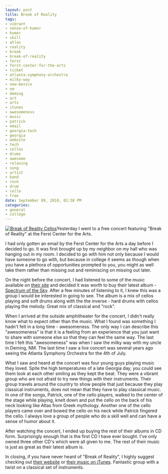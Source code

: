 ```yaml
--- 
layout: post
title: Break of Reality
tags: 
- vibrant
- sense-of-humor
- humor
- skill
- atlas
- reality
- break
- break-of-reality
- ferst
- ferst-center-for-the-arts
- ticket
- atlanta-symphony-orchestra
- milky-way
- new-mexico
- nm
- deming
- art
- arts
- itunes
- awesomeness
- music
- patrick
- email
- georgia-tech
- georgia
- website
- tech
- cellos
- drums
- awesome
- relaxing
- song
- artist
- band
- rock
- drum
- cello
- free
date: September 09, 2010, 01:38 PM
categories: 
- general
- college
---
```

[![](http://www.tanner-smith.com/wp-content/uploads/2010/09/BoR_cellos.jpg "Break of Reality Cellos")](http://www.tanner-smith.com/wp-content/uploads/2010/09/BoR_cellos.jpg)Yesterday I went to a free concert featuring "Break of Reality" at the Ferst Center for the Arts.

I had only gotten an email by the Ferst Center for the Arts a day before I decided to go. It was first brought up by my neighbor on my hall who was hanging out in my room. I decided to go with him not only because I would have someone to go with, but because in college it seems as though when you have a plethora of opportunities prompted to you, you might as well take them rather than missing out and reminiscing on missing out later.

On the night before the concert, I had listened to some of the music available on [their site](http://www.breakofreality.com/) and decided it was worth to buy their latest album - <u>Spectrum of the Sky</u>. After a few minutes of listening to it, I knew this was a group I would be interested in going to see. The album is a mix of cellos playing and soft drums along with the the inverse - hard drums with cellos playing the melody. Great mix of classical and "rock".

When I arrived at the outside amphitheater for the concert, I didn't really know what to expect other than the music. What I found was something I hadn't felt in a long time - awesomeness. The only way I can describe this "awesomeness" is that it is a feeling from an experience that you just want to share with someone else so that they can feel the same way. The last time I felt this "awesomeness" was when I saw the milky way with my uncle in Deming, NM. The last time I saw a live concert was several years ago seeing the Atlanta Symphony Orchestra for the 4th of July.

What I saw and heard at the concert was four young guys playing music they loved. Spite the high temperatures of a late Georgia day, you could see them look at each other smiling as they kept the beat. They were a vibrant group who are not afraid to try new things with their instruments. Their group travels around the country to show people that just because they play classical instruments, does not mean that they have to play classical music. In one of the songs, Patrick, one of the cello players, walked to the center of the stage while playing, knelt down and put the cello on the back of his neck looking like Atlas from Greek mythology. Another one of the cello players came over and bowed the cello on his neck while Patrick fingered the cello. I always love a group of people who do a skill well and can have a sense of humor about it.

After watching the concert, I ended up buying the rest of their albums in CD form. Surprisingly enough that is the first CD I have ever bought. I've only owned three other CD's which were all given to me. The rest of their music is just as great as their latest album is.

In closing, if you have never heard of "Break of Reality", I highly suggest checking out [their website](http://www.breakofreality.com/) or [their music on iTunes](http://itunes.apple.com/us/artist/break-of-reality/id305664323). Fantastic group with a twist on a classical set of instruments.
